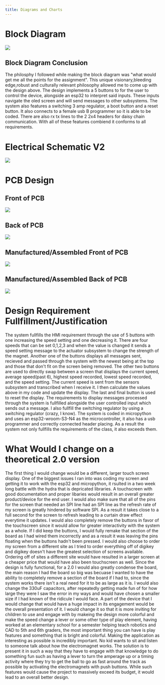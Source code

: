 ```yaml
---
title: Diagrams and Charts
---
```

# Block Diagram
<img src="https://github.com/KhakiSaturday/KhakiSaturday.github.io/blob/main/Images/FinalizedBlockDiagramsmilever.jpg?raw=true">

## Block Diagram Conclusion
The philosphy I followed while making the block diagram was "what would get me all the points for the assignment". This unique visionary,bleeding edge,robust and culturally relevant philosophy allowed me to come up with the design above. The design implements a 5 buttons to for the user to control the device, alongside an esp32 to interpret said inputs. These inputs navigate the oled screen and will send messages to other subsystems. The system also features a switching 3 amp regulator, a boot button and a reset button. It also connects to a female usb B programmer so it is able to be coded. There are also rx tx lines to the 2 2x4 headers for daisy chain communication. With all of these features combiend it conforms to all requirements.

# Electrical Schematic V2
<img src="https://github.com/KhakiSaturday/KhakiSaturday.github.io/blob/main/Images/pcbschematic.png?raw=true">

# PCB Design

## Front of PCB
<img src="https://github.com/KhakiSaturday/KhakiSaturday.github.io/blob/main/Images/front_of_design.png?raw=true">

## Back of PCB
<img src="https://github.com/KhakiSaturday/KhakiSaturday.github.io/blob/main/Images/pcbback.png?raw=true">

## Manufactured/Assembled Front of PCB
<img src="https://github.com/KhakiSaturday/KhakiSaturday.github.io/blob/main/Images/FabricatedPCBFront.jpg?raw=true">

## Manufactured/Assembled Back of PCB
<img src="https://github.com/KhakiSaturday/KhakiSaturday.github.io/blob/main/Images/FabricatedPCBBack.jpg?raw=true">

# Design Requirement Fullfillment/Justification
The system fullfills the HMI requirement through the use of 5 buttons with one increasing the speed setting and one decreasing it. There are four speeds that can be set 0,1,2,3 and when the value is changed it sends a speed setting message to the actuator subsystem to change the strength of the magnet. Another one of the buttons displays all messages sent, recieved and passed through the system with the newest being at the top and those that don't fit on the screen being removed. The other two buttons are used to directly swap between a screen that displays the current speed, average speed(past 6), highest speed recorded, lowest speed recorded, and the speed setting. The current speed is sent from the sensors subsystem and transcribed when I receive it. I then calculate the values above in my code and update the display. The last and final button is used to reset the display. The requirements to display messages processed through the system is fullfilled alongside the user controlled input which sends out a message. I also fullfill the switching regulator by using a switching regulator (crazy, I know). The system is coded in micropython and uses an esp32-wroom-S3-N4 as the microcontroller, it also has a usb programmer and correctly connected header placing. As a result the system not only fullfills the requirements of the class, it also exceeds them.


# What Would I change on a theoretical 2.0 version
The first thing I would change would be a different, larger touch screen display. One of the biggest issues I ran into was coding my screen and getting it to work with the esp32 and micropython, it rsulted in a two week long battle with the hydra that is depricated libraries. A touchscreen with good documentation and proper libaries would result in an overall greater product/device for the end user. I would also make sure that all of the pins for the screen that needed an SPI line had an SPI line as the refresh rate of my screen is greatly hindered by software SPI. As a result it takes close to a full second for the screen to refresh leading to a curtain draw effect everytime it updates. I would also completely remove the buttons in favor of the touchscreen since it would allow for greater interactivity with the system as a whole. If I did keep the buttons, I would fully remake that section of the board as I had wired them incorrectly and as a result it was leaving the pins floating when the buttons hadn't been pressed. I would also choose to order my screen from a different site as I tried to order everything off of digikey and digikey doesn't have the greatest selection of screens available. Ordering off of sites a different site would have resulted in a larger screen at a cheaper price that would have also been touchscreen as well. Since the design is fully functional, for a 2.0 I would also greatly condense the board, the main reason I had the board so big was becuase I wanted to have the ability to completely remove a section of the board if I had to, since the system works there isn't a real need for it to be as large as it is. I would also change the 330uF capacitors, after repeatedly getting made fun of for how large they were I saw the error in my ways and would have chosen a smaller size if I had known of the ridicule I would face. A part of the device that I would change that would have a huge impact in its engagement would be the overall presentation of it. I would change it so that it is more inviting for children to use and engage with by makeing the design more colorful and make the speed change a lever or some other type of play element, having worked at an elementary school for a semester helping teach robotics and CAD to 5th and 6th graders, the most important thing you can have is play features and something that is bright and colorful. Making the application as interesting as possible is incredibly important. No kid wants to sit and listen to someone talk about how the electromagnet works. The solution is to present it in such a way that they have to engage with that knowledge to do something fun such as having a lever to turn the amperage up or a timing activity where they try to get the ball to go as fast around the track as possible by activating the electromagnets with push buttons. While such features would cause the project to massively exceed its budget, it would lead to an overall better design.